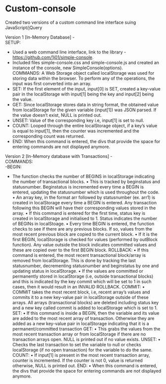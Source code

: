 # Custom-console

Created two versions of a custom command line interface suing JavaScript/jQuery

Version 1 [In-Memory Database] -\
SETUP:
-	Used a web command line interface, link to the library - https://github.com/1j01/simple-console.
-	Included files simple-console.css and simple-console.js and created an instance of the console, new SimpleConsole(options).\
COMMANDS:
A Web Storage object called localStorage was used for storing data within the browser.
To perform any of the operations, the input was first converted into an array.
-	SET: If the first element of the input, input[0] is SET, created a key-value pair in the localStorage with input[1] being the key and input[2] being the value.
-	GET: Since localStorage stores data in string format, the obtained value from localStorage for the given variable (input[1]) was JSON parsed. If the value doesn’t exist, NULL is printed out.
-	UNSET: Value of the corresponding key i.e, input[1] is set to null.
-	COUNT: Looped through the entire localStorage object, if a key’s value is equal to input[1], then the counter was incremented and the corresponding count was returned.
-	END: When this command is entered, the divs that provide the space for entering commands are not displayed anymore.

Version 2 [In-Memory database with Transactions] -\
COMMANDS:\
-BEGIN: 
 - The function checks the number of BEGINS in localStorage indicating the number of transactional blocks. 
•	This is tracked by beginstatus and statusnumber. Beginstatus is incremented every time a BEGIN is entered, updating the statusnumber which is used throughout the code.
•	An array key, in the format arr followed by statusnumber (ex. arr1) is created in localStorage every time a BEGIN is entered. Any transaction following this BEGIN will have their corresponding values stored in the array.
•	If this command is entered for the first time, status key is created in localStorage and initialised to 1. Status indicates the number of BEGINs in localStoage.
•	Every time BEGIN is entered, the function checks to see if there are any previous blocks. If so, values from the most recent previous block are copied to the current block.
•	If it is the first BEGIN, localStorage is checked for values (performed by outBlock function). Any value outside the block indicates committed values and these are copied over to the first BEGIN block.
ROLLBACK:
•	If this command is entered, the most recent transactional block/array is removed from localStorage. This is done by tracking the last statusnumber, decrementing statusnumber and beginstatus by one and updating status in localStorage.
•	If the values are committed or permanently stored in localStorage (i.e, outside transactional blocks) and this is indicated by the key commit which will be set to 1 in such cases, then it would result in an INVALID ROLLBACK.
COMMIT:
•	COMMIT takes the most recent block, i.e, recent array’s values and commits it to a new key-value pair in localStorage outside of these arrays. All arrays (transactional blocks) are deleted including status key and a new key called commit is added to localStorage which is set to 1.
SET:
•	If this command is inside a BEGIN, then the variable and its value are added to the most recent array of transaction. Otherwise they are added as a new key-value pair in localStorage indicating that it is a permanent/committed transaction
GET:
•	This grabs the values from the most recent transaction array or from localStorage if there are no transaction arrays open. NULL is printed out if no value exists.
UNSET:
•	Checks the last transaction to set the variable to null or checks localStorage (if no open transaction) for the variable to do the same.
COUNT:
•	If input[1] is present in the most recent transaction array, counter is incremented. If the counter is not 0, value is returned otherwise, NULL is printed out.
END:
•	When this command is entered, the divs that provide the space for entering commands are not displayed anymore.
